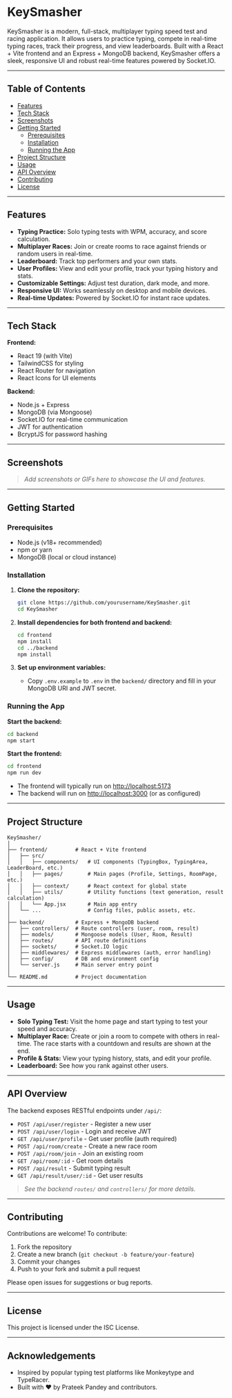 # KeySmasher

KeySmasher is a modern, full-stack, multiplayer typing speed test and racing application. It allows users to practice typing, compete in real-time typing races, track their progress, and view leaderboards. Built with a React + Vite frontend and an Express + MongoDB backend, KeySmasher offers a sleek, responsive UI and robust real-time features powered by Socket.IO.

---

## Table of Contents

- [Features](#features)
- [Tech Stack](#tech-stack)
- [Screenshots](#screenshots)
- [Getting Started](#getting-started)
  - [Prerequisites](#prerequisites)
  - [Installation](#installation)
  - [Running the App](#running-the-app)
- [Project Structure](#project-structure)
- [Usage](#usage)
- [API Overview](#api-overview)
- [Contributing](#contributing)
- [License](#license)

---

## Features

- **Typing Practice:** Solo typing tests with WPM, accuracy, and score calculation.
- **Multiplayer Races:** Join or create rooms to race against friends or random users in real-time.
- **Leaderboard:** Track top performers and your own stats.
- **User Profiles:** View and edit your profile, track your typing history and stats.
- **Customizable Settings:** Adjust test duration, dark mode, and more.
- **Responsive UI:** Works seamlessly on desktop and mobile devices.
- **Real-time Updates:** Powered by Socket.IO for instant race updates.

---

## Tech Stack

**Frontend:**
- React 19 (with Vite)
- TailwindCSS for styling
- React Router for navigation
- React Icons for UI elements

**Backend:**
- Node.js + Express
- MongoDB (via Mongoose)
- Socket.IO for real-time communication
- JWT for authentication
- BcryptJS for password hashing

---

## Screenshots

> _Add screenshots or GIFs here to showcase the UI and features._

---

## Getting Started

### Prerequisites

- Node.js (v18+ recommended)
- npm or yarn
- MongoDB (local or cloud instance)

### Installation

1. **Clone the repository:**
   ```bash
   git clone https://github.com/yourusername/KeySmasher.git
   cd KeySmasher
   ```

2. **Install dependencies for both frontend and backend:**
   ```bash
   cd frontend
   npm install
   cd ../backend
   npm install
   ```

3. **Set up environment variables:**
   - Copy `.env.example` to `.env` in the `backend/` directory and fill in your MongoDB URI and JWT secret.

### Running the App

**Start the backend:**
```bash
cd backend
npm start
```

**Start the frontend:**
```bash
cd frontend
npm run dev
```

- The frontend will typically run on [http://localhost:5173](http://localhost:5173)
- The backend will run on [http://localhost:3000](http://localhost:3000) (or as configured)

---

## Project Structure

```
KeySmasher/
│
├── frontend/         # React + Vite frontend
│   ├── src/
│   │   ├── components/   # UI components (TypingBox, TypingArea, LeaderBoard, etc.)
│   │   ├── pages/        # Main pages (Profile, Settings, RoomPage, etc.)
│   │   ├── context/      # React context for global state
│   │   ├── utils/        # Utility functions (text generation, result calculation)
│   │   └── App.jsx       # Main app entry
│   └── ...               # Config files, public assets, etc.
│
├── backend/          # Express + MongoDB backend
│   ├── controllers/  # Route controllers (user, room, result)
│   ├── models/       # Mongoose models (User, Room, Result)
│   ├── routes/       # API route definitions
│   ├── sockets/      # Socket.IO logic
│   ├── middlewares/  # Express middlewares (auth, error handling)
│   ├── config/       # DB and environment config
│   └── server.js     # Main server entry point
│
└── README.md         # Project documentation
```

---

## Usage

- **Solo Typing Test:** Visit the home page and start typing to test your speed and accuracy.
- **Multiplayer Race:** Create or join a room to compete with others in real-time. The race starts with a countdown and results are shown at the end.
- **Profile & Stats:** View your typing history, stats, and edit your profile.
- **Leaderboard:** See how you rank against other users.

---

## API Overview

The backend exposes RESTful endpoints under `/api/`:

- `POST /api/user/register` - Register a new user
- `POST /api/user/login` - Login and receive JWT
- `GET /api/user/profile` - Get user profile (auth required)
- `POST /api/room/create` - Create a new race room
- `POST /api/room/join` - Join an existing room
- `GET /api/room/:id` - Get room details
- `POST /api/result` - Submit typing result
- `GET /api/result/user/:id` - Get user results

> _See the backend `routes/` and `controllers/` for more details._

---

## Contributing

Contributions are welcome! To contribute:

1. Fork the repository
2. Create a new branch (`git checkout -b feature/your-feature`)
3. Commit your changes
4. Push to your fork and submit a pull request

Please open issues for suggestions or bug reports.

---

## License

This project is licensed under the ISC License.

---

## Acknowledgements

- Inspired by popular typing test platforms like Monkeytype and TypeRacer.
- Built with ❤️ by Prateek Pandey and contributors.
